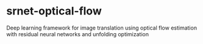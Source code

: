 # srnet-optical-flow
Deep learning framework for image translation using optical flow estimation with residual neural networks and unfolding optimization
